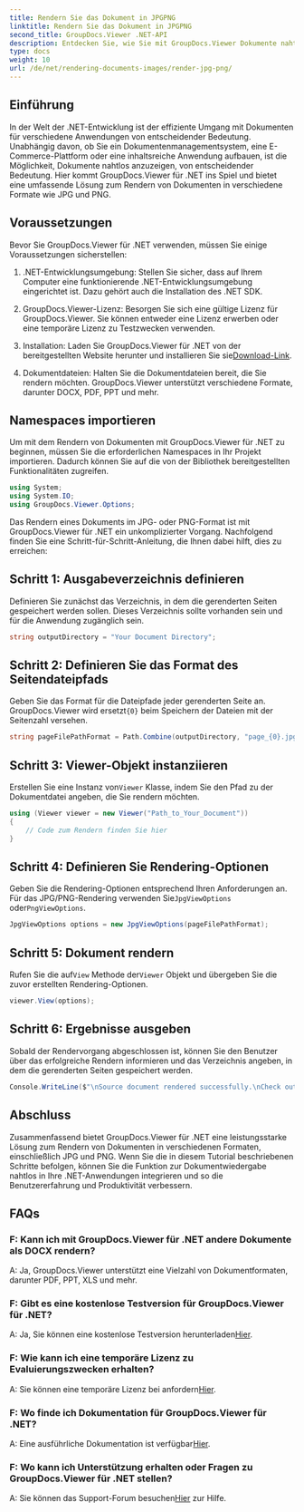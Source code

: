 ```yaml
---
title: Rendern Sie das Dokument in JPGPNG
linktitle: Rendern Sie das Dokument in JPGPNG
second_title: GroupDocs.Viewer .NET-API
description: Entdecken Sie, wie Sie mit GroupDocs.Viewer Dokumente nahtlos in JPG/PNG in .NET rendern können, um die Benutzererfahrung und Produktivität zu verbessern.
type: docs
weight: 10
url: /de/net/rendering-documents-images/render-jpg-png/
---
```

## Einführung

In der Welt der .NET-Entwicklung ist der effiziente Umgang mit Dokumenten für verschiedene Anwendungen von entscheidender Bedeutung. Unabhängig davon, ob Sie ein Dokumentenmanagementsystem, eine E-Commerce-Plattform oder eine inhaltsreiche Anwendung aufbauen, ist die Möglichkeit, Dokumente nahtlos anzuzeigen, von entscheidender Bedeutung. Hier kommt GroupDocs.Viewer für .NET ins Spiel und bietet eine umfassende Lösung zum Rendern von Dokumenten in verschiedene Formate wie JPG und PNG.

## Voraussetzungen

Bevor Sie GroupDocs.Viewer für .NET verwenden, müssen Sie einige Voraussetzungen sicherstellen:

1. .NET-Entwicklungsumgebung: Stellen Sie sicher, dass auf Ihrem Computer eine funktionierende .NET-Entwicklungsumgebung eingerichtet ist. Dazu gehört auch die Installation des .NET SDK.

2. GroupDocs.Viewer-Lizenz: Besorgen Sie sich eine gültige Lizenz für GroupDocs.Viewer. Sie können entweder eine Lizenz erwerben oder eine temporäre Lizenz zu Testzwecken verwenden.

3.  Installation: Laden Sie GroupDocs.Viewer für .NET von der bereitgestellten Website herunter und installieren Sie sie[Download-Link](https://releases.groupdocs.com/viewer/net/).

4. Dokumentdateien: Halten Sie die Dokumentdateien bereit, die Sie rendern möchten. GroupDocs.Viewer unterstützt verschiedene Formate, darunter DOCX, PDF, PPT und mehr.

## Namespaces importieren

Um mit dem Rendern von Dokumenten mit GroupDocs.Viewer für .NET zu beginnen, müssen Sie die erforderlichen Namespaces in Ihr Projekt importieren. Dadurch können Sie auf die von der Bibliothek bereitgestellten Funktionalitäten zugreifen.

```csharp
using System;
using System.IO;
using GroupDocs.Viewer.Options;
```

Das Rendern eines Dokuments im JPG- oder PNG-Format ist mit GroupDocs.Viewer für .NET ein unkomplizierter Vorgang. Nachfolgend finden Sie eine Schritt-für-Schritt-Anleitung, die Ihnen dabei hilft, dies zu erreichen:

## Schritt 1: Ausgabeverzeichnis definieren

Definieren Sie zunächst das Verzeichnis, in dem die gerenderten Seiten gespeichert werden sollen. Dieses Verzeichnis sollte vorhanden sein und für die Anwendung zugänglich sein.

```csharp
string outputDirectory = "Your Document Directory";
```

## Schritt 2: Definieren Sie das Format des Seitendateipfads

 Geben Sie das Format für die Dateipfade jeder gerenderten Seite an. GroupDocs.Viewer wird ersetzt`{0}` beim Speichern der Dateien mit der Seitenzahl versehen.

```csharp
string pageFilePathFormat = Path.Combine(outputDirectory, "page_{0}.jpg");
```

## Schritt 3: Viewer-Objekt instanziieren

 Erstellen Sie eine Instanz von`Viewer` Klasse, indem Sie den Pfad zu der Dokumentdatei angeben, die Sie rendern möchten.

```csharp
using (Viewer viewer = new Viewer("Path_to_Your_Document"))
{
    // Code zum Rendern finden Sie hier
}
```

## Schritt 4: Definieren Sie Rendering-Optionen

Geben Sie die Rendering-Optionen entsprechend Ihren Anforderungen an. Für das JPG/PNG-Rendering verwenden Sie`JpgViewOptions` oder`PngViewOptions`.

```csharp
JpgViewOptions options = new JpgViewOptions(pageFilePathFormat);
```

## Schritt 5: Dokument rendern

 Rufen Sie die auf`View` Methode der`Viewer` Objekt und übergeben Sie die zuvor erstellten Rendering-Optionen.

```csharp
viewer.View(options);
```

## Schritt 6: Ergebnisse ausgeben

Sobald der Rendervorgang abgeschlossen ist, können Sie den Benutzer über das erfolgreiche Rendern informieren und das Verzeichnis angeben, in dem die gerenderten Seiten gespeichert werden.

```csharp
Console.WriteLine($"\nSource document rendered successfully.\nCheck output in {outputDirectory}.");
```

## Abschluss

Zusammenfassend bietet GroupDocs.Viewer für .NET eine leistungsstarke Lösung zum Rendern von Dokumenten in verschiedenen Formaten, einschließlich JPG und PNG. Wenn Sie die in diesem Tutorial beschriebenen Schritte befolgen, können Sie die Funktion zur Dokumentwiedergabe nahtlos in Ihre .NET-Anwendungen integrieren und so die Benutzererfahrung und Produktivität verbessern.

## FAQs

### F: Kann ich mit GroupDocs.Viewer für .NET andere Dokumente als DOCX rendern?

A: Ja, GroupDocs.Viewer unterstützt eine Vielzahl von Dokumentformaten, darunter PDF, PPT, XLS und mehr.

### F: Gibt es eine kostenlose Testversion für GroupDocs.Viewer für .NET?

 A: Ja, Sie können eine kostenlose Testversion herunterladen[Hier](https://releases.groupdocs.com/).

### F: Wie kann ich eine temporäre Lizenz zu Evaluierungszwecken erhalten?

A: Sie können eine temporäre Lizenz bei anfordern[Hier](https://purchase.groupdocs.com/temporary-license/).

### F: Wo finde ich Dokumentation für GroupDocs.Viewer für .NET?

 A: Eine ausführliche Dokumentation ist verfügbar[Hier](https://reference.groupdocs.com/viewer/net/).

### F: Wo kann ich Unterstützung erhalten oder Fragen zu GroupDocs.Viewer für .NET stellen?

 A: Sie können das Support-Forum besuchen[Hier](https://forum.groupdocs.com/c/viewer/9) zur Hilfe.